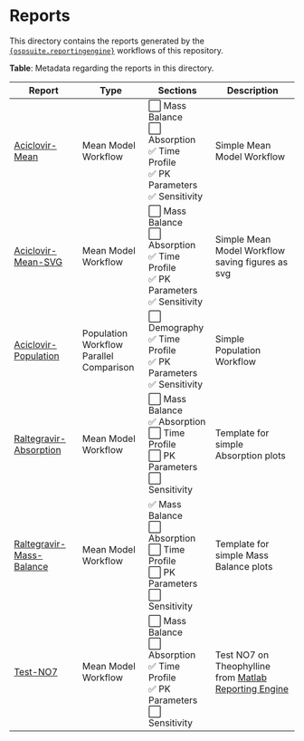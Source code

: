 # Reports

This directory contains the reports generated by the [`{ospsuite.reportingengine}`](https://www.open-systems-pharmacology.org/OSPSuite.ReportingEngine) workflows of this repository.

__Table__: Metadata regarding the reports in this directory.

|Report | Type | Sections | Description |
|-------|------|----------|-------------|
|[Aciclovir-Mean](Aciclovir-Mean/Report.md)| Mean Model Workflow | &#11036; Mass Balance<br>&#11036; Absorption <br>&#9989; Time Profile<br>&#9989; PK Parameters<br> &#9989; Sensitivity| Simple Mean Model Workflow|
|[Aciclovir-Mean-SVG](Aciclovir-Mean-SVG/Report.md)| Mean Model Workflow | &#11036; Mass Balance<br>&#11036; Absorption <br>&#9989; Time Profile<br>&#9989; PK Parameters<br> &#9989; Sensitivity| Simple Mean Model Workflow saving figures as svg|
|[Aciclovir-Population](Aciclovir-Population/Report.md)| Population Workflow<br>Parallel Comparison | &#11036; Demography<br>&#9989; Time Profile<br>&#9989; PK Parameters<br> &#9989; Sensitivity| Simple Population Workflow|
|[Raltegravir-Absorption](Raltegravir-Absorption/Report.md)| Mean Model Workflow | &#11036; Mass Balance<br>&#9989; Absorption <br>&#11036; Time Profile<br>&#11036; PK Parameters<br> &#11036; Sensitivity| Template for simple Absorption plots|
|[Raltegravir-Mass-Balance](Raltegravir-Mass-Balance/Report.md)| Mean Model Workflow | &#9989; Mass Balance<br>&#11036; Absorption <br>&#11036; Time Profile<br>&#11036; PK Parameters<br> &#11036; Sensitivity| Template for simple Mass Balance plots|
|[Test-NO7](Test-NO7/Report.md)| Mean Model Workflow | &#11036; Mass Balance<br>&#11036; Absorption <br>&#9989; Time Profile<br>&#9989; PK Parameters<br> &#11036; Sensitivity| Test NO7 on Theophylline<br>from [Matlab Reporting Engine](https://github.com/Open-Systems-Pharmacology/Reporting-Engine/tree/develop/test) |
